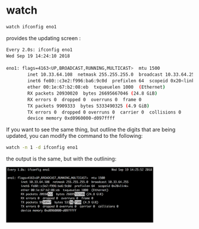 # watch

```bash
watch ifconfig eno1
```
provides the updating screen : 
```bash
Every 2.0s: ifconfig eno1 
Wed Sep 19 14:24:10 2018

eno1: flags=4163<UP,BROADCAST,RUNNING,MULTICAST>  mtu 1500
        inet 10.33.64.108  netmask 255.255.255.0  broadcast 10.33.64.255
        inet6 fe80::c3e2:f996:ba6:9c0d  prefixlen 64  scopeid 0x20<link>
        ether 00:1e:67:b2:08:eb  txqueuelen 1000  (Ethernet)
        RX packets 20930020  bytes 26695667046 (24.8 GiB)
        RX errors 0  dropped 0  overruns 0  frame 0
        TX packets 9909333  bytes 5333490325 (4.9 GiB)
        TX errors 0  dropped 0 overruns 0  carrier 0  collisions 0
        device memory 0xd0960000-d097ffff
```

If you want to see the same thing, but outline the digits that are being updated, you can modify the command to the following: 
```bash
watch -n 1 -d ifconfig eno1
```

the output is the same, but with the outlining: 

<img src="img/2018-09-19_14-25-58.png">